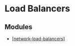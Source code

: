 Load Balancers
===

Modules
---

- [[network-load-balancers]]

[//begin]: # "Autogenerated link references for markdown compatibility"
[network-load-balancers]: network-load-balancers/network-load-balancers.md "Network Load Balancers"
[//end]: # "Autogenerated link references"